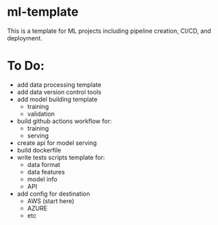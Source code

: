 # ml-template
This is a template for ML projects including pipeline creation, CI/CD, and deployment.


# To Do:
- add data processing template
- add data version control tools
- add model building template
    - training
    - validation
- build github actions workflow for:
    - training
    - serving
- create api for model serving
- build dockerfile
- write tests scripts template for:
    - data format
    - data features
    - model info
    - API
- add config for destination
    - AWS (start here)
    - AZURE
    - etc